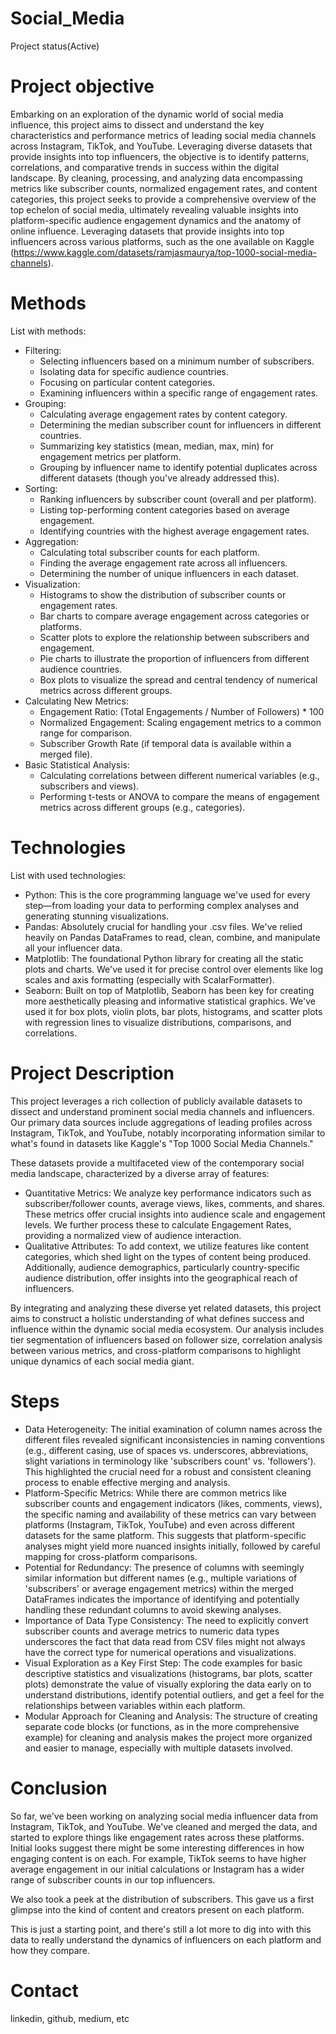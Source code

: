 # Social_Media
  Project status(Active)

# Project objective
  Embarking on an exploration of the dynamic world of social media influence, this project aims to dissect and understand the key characteristics and performance metrics of leading social media channels across Instagram, TikTok, and YouTube. Leveraging diverse datasets that provide insights into top influencers, the objective is to identify patterns, correlations, and comparative trends in success within the digital landscape. By cleaning, processing, and analyzing data encompassing metrics like subscriber counts, normalized engagement rates, and content categories, this project seeks to provide a comprehensive overview of the top echelon of social media, ultimately revealing valuable insights into platform-specific audience engagement dynamics and the anatomy of online influence. Leveraging datasets that provide insights into top influencers across various platforms, such as the one available on Kaggle (https://www.kaggle.com/datasets/ramjasmaurya/top-1000-social-media-channels).

# Methods
  List with methods:
  - Filtering:
    - Selecting influencers based on a minimum number of subscribers.
    - Isolating data for specific audience countries.
    - Focusing on particular content categories.
    - Examining influencers within a specific range of engagement rates.
  - Grouping:
    - Calculating average engagement rates by content category.
    - Determining the median subscriber count for influencers in different countries.
    - Summarizing key statistics (mean, median, max, min) for engagement metrics per platform.
    - Grouping by influencer name to identify potential duplicates across different datasets (though you've already addressed this).
  - Sorting:
    - Ranking influencers by subscriber count (overall and per platform).
    - Listing top-performing content categories based on average engagement.
    - Identifying countries with the highest average engagement rates.
  - Aggregation:
    - Calculating total subscriber counts for each platform.
    - Finding the average engagement rate across all influencers.
    - Determining the number of unique influencers in each dataset.
  - Visualization:
    - Histograms to show the distribution of subscriber counts or engagement rates.
    - Bar charts to compare average engagement across categories or platforms.
    - Scatter plots to explore the relationship between subscribers and engagement.
    - Pie charts to illustrate the proportion of influencers from different audience countries.
    - Box plots to visualize the spread and central tendency of numerical metrics across different groups.
  - Calculating New Metrics:
    - Engagement Ratio: (Total Engagements / Number of Followers) * 100
    - Normalized Engagement: Scaling engagement metrics to a common range for comparison.
    - Subscriber Growth Rate (if temporal data is available within a merged file).
  - Basic Statistical Analysis:
    - Calculating correlations between different numerical variables (e.g., subscribers and views).
    - Performing t-tests or ANOVA to compare the means of engagement metrics across different groups (e.g., categories).

# Technologies 
  List with used technologies:
  - Python: This is the core programming language we've used for every step—from loading your data to performing complex analyses and generating stunning visualizations.
  - Pandas: Absolutely crucial for handling your .csv files. We've relied heavily on Pandas DataFrames to read, clean, combine, and manipulate all your influencer data.
  - Matplotlib: The foundational Python library for creating all the static plots and charts. We've used it for precise control over elements like log scales and axis formatting (especially with ScalarFormatter).
  - Seaborn: Built on top of Matplotlib, Seaborn has been key for creating more aesthetically pleasing and informative statistical graphics. We've used it for box plots, violin plots, bar plots, histograms, and scatter plots with regression lines to visualize distributions, comparisons, and correlations.

# Project Description
  This project leverages a rich collection of publicly available datasets to dissect and understand prominent social media channels and influencers. Our primary data sources include aggregations of leading profiles across Instagram, TikTok, and YouTube, notably incorporating information similar to what's found in datasets like Kaggle's "Top 1000 Social Media Channels."

  These datasets provide a multifaceted view of the contemporary social media landscape, characterized by a diverse array of features:
  - Quantitative Metrics: We analyze key performance indicators such as subscriber/follower counts, average views, likes, comments, and shares. These metrics offer crucial insights into audience scale and engagement levels. We further process these to calculate Engagement Rates, providing a normalized view of audience interaction.
  - Qualitative Attributes: To add context, we utilize features like content categories, which shed light on the types of content being produced. Additionally, audience demographics, particularly country-specific audience distribution, offer insights into the geographical reach of influencers.
  
  By integrating and analyzing these diverse yet related datasets, this project aims to construct a holistic understanding of what defines success and influence within the dynamic social media ecosystem. Our analysis includes tier segmentation of influencers based on follower size, correlation analysis between various metrics, and cross-platform comparisons to highlight unique dynamics of each social media giant.

# Steps
  - Data Heterogeneity: The initial examination of column names across the different files revealed significant inconsistencies in naming conventions (e.g., different casing, use of spaces vs. underscores, abbreviations, slight variations in terminology like 'subscribers count' vs. 'followers'). This highlighted the crucial need for a robust and consistent cleaning process to enable effective merging and analysis.
  - Platform-Specific Metrics: While there are common metrics like subscriber counts and engagement indicators (likes, comments, views), the specific naming and availability of these metrics can vary between platforms (Instagram, TikTok, YouTube) and even across different datasets for the same platform. This suggests that platform-specific analyses might yield more nuanced insights initially, followed by careful mapping for cross-platform comparisons.
  - Potential for Redundancy: The presence of columns with seemingly similar information but different names (e.g., multiple variations of 'subscribers' or average engagement metrics) within the merged DataFrames indicates the importance of identifying and potentially handling these redundant columns to avoid skewing analyses.
  - Importance of Data Type Consistency: The need to explicitly convert subscriber counts and average metrics to numeric data types underscores the fact that data read from CSV files might not always have the correct type for numerical operations and visualizations.
  - Visual Exploration as a Key First Step: The code examples for basic descriptive statistics and visualizations (histograms, bar plots, scatter plots) demonstrate the value of visually exploring the data early on to understand distributions, identify potential outliers, and get a feel for the relationships between variables within each platform.
  - Modular Approach for Cleaning and Analysis: The structure of creating separate code blocks (or functions, as in the more comprehensive example) for cleaning and analysis makes the project more organized and easier to manage, especially with multiple datasets involved.

# Conclusion
  So far, we've been working on analyzing social media influencer data from Instagram, TikTok, and YouTube. We've cleaned and merged the data, and started to explore things like engagement rates across these platforms. Initial looks suggest there might be some interesting differences in how engaging content is on each. For example, TikTok seems to have higher average engagement in our initial calculations or Instagram has a wider range of subscriber counts in our top influencers.

  We also took a peek at the distribution of subscribers. This gave us a first glimpse into the kind of content and creators present on each platform.

  This is just a starting point, and there's still a lot more to dig into with this data to really understand the dynamics of influencers on each platform and how they compare.
    
# Contact
  linkedin, github, medium, etc 